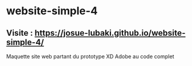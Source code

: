 # website-simple-4
## Visite : https://josue-lubaki.github.io/website-simple-4/ <br>
Maquette site web partant du prototype XD Adobe au code complet
